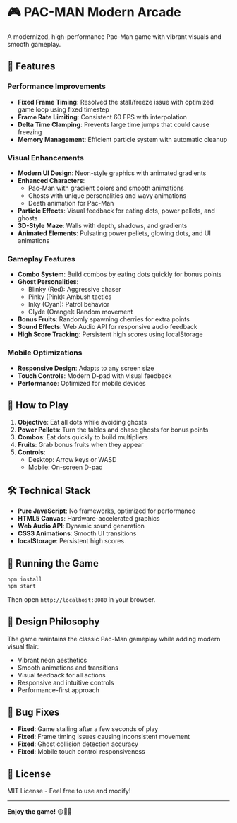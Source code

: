 # 🎮 PAC-MAN Modern Arcade

A modernized, high-performance Pac-Man game with vibrant visuals and smooth gameplay.

## 🚀 Features

### Performance Improvements
- **Fixed Frame Timing**: Resolved the stall/freeze issue with optimized game loop using fixed timestep
- **Frame Rate Limiting**: Consistent 60 FPS with interpolation
- **Delta Time Clamping**: Prevents large time jumps that could cause freezing
- **Memory Management**: Efficient particle system with automatic cleanup

### Visual Enhancements
- **Modern UI Design**: Neon-style graphics with animated gradients
- **Enhanced Characters**: 
  - Pac-Man with gradient colors and smooth animations
  - Ghosts with unique personalities and wavy animations
  - Death animation for Pac-Man
- **Particle Effects**: Visual feedback for eating dots, power pellets, and ghosts
- **3D-Style Maze**: Walls with depth, shadows, and gradients
- **Animated Elements**: Pulsating power pellets, glowing dots, and UI animations

### Gameplay Features
- **Combo System**: Build combos by eating dots quickly for bonus points
- **Ghost Personalities**: 
  - Blinky (Red): Aggressive chaser
  - Pinky (Pink): Ambush tactics
  - Inky (Cyan): Patrol behavior
  - Clyde (Orange): Random movement
- **Bonus Fruits**: Randomly spawning cherries for extra points
- **Sound Effects**: Web Audio API for responsive audio feedback
- **High Score Tracking**: Persistent high scores using localStorage

### Mobile Optimizations
- **Responsive Design**: Adapts to any screen size
- **Touch Controls**: Modern D-pad with visual feedback
- **Performance**: Optimized for mobile devices

## 🎯 How to Play

1. **Objective**: Eat all dots while avoiding ghosts
2. **Power Pellets**: Turn the tables and chase ghosts for bonus points
3. **Combos**: Eat dots quickly to build multipliers
4. **Fruits**: Grab bonus fruits when they appear
5. **Controls**:
   - Desktop: Arrow keys or WASD
   - Mobile: On-screen D-pad

## 🛠️ Technical Stack

- **Pure JavaScript**: No frameworks, optimized for performance
- **HTML5 Canvas**: Hardware-accelerated graphics
- **Web Audio API**: Dynamic sound generation
- **CSS3 Animations**: Smooth UI transitions
- **localStorage**: Persistent high scores

## 🏃 Running the Game

```bash
npm install
npm start
```

Then open `http://localhost:8080` in your browser.

## 🎨 Design Philosophy

The game maintains the classic Pac-Man gameplay while adding modern visual flair:
- Vibrant neon aesthetics
- Smooth animations and transitions
- Visual feedback for all actions
- Responsive and intuitive controls
- Performance-first approach

## 🐛 Bug Fixes

- **Fixed**: Game stalling after a few seconds of play
- **Fixed**: Frame timing issues causing inconsistent movement
- **Fixed**: Ghost collision detection accuracy
- **Fixed**: Mobile touch control responsiveness

## 📝 License

MIT License - Feel free to use and modify!

---

**Enjoy the game!** 🟡👻🍒